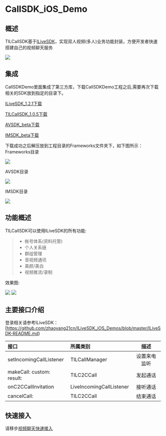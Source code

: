 # CallSDK_iOS_Demo
## 概述

TILCallSDK基于[ILiveSDK](https://github.com/zhaoyang21cn/ILiveSDK_iOS_Demos)，实现双人视频(多人)业务功能封装，方便开发者快速搭建自己的视频聊天服务

![](http://mc.qcloudimg.com/static/img/eac611468f299d64923299a6873ee447/image.png)


## 集成
CallSDKDemo里面集成了第三方库，下载CallSDKDemo工程之后,需要再次下载相关的SDK放到指定的目录下。

[ILiveSDK_1.2.1下载](http://dldir1.qq.com/hudongzhibo/ILiveSDK/ILiveSDK_1.2.1.zip)
                
[TILCallSDK_1.0.5下载](http://dldir1.qq.com/hudongzhibo/ILiveSDK/TILCallSDK_1.0.5.zip)

[AVSDK_beta下载](http://dldir1.qq.com/hudongzhibo/ILiveSDK/AVSDK_1.8.4_beta.zip)

[IMSDK_beta下载](http://dldir1.qq.com/hudongzhibo/ILiveSDK/IMSDK_for1.8.4_beta.zip)

下载成功之后解压放到工程目录的Frameworks文件夹下，如下图所示：
Frameworks目录

![](http://mc.qcloudimg.com/static/img/65349e480c8cb235f54615c55931aa2d/image.png)

AVSDK目录

![](http://mc.qcloudimg.com/static/img/6285a0b1b22a75536c4f8c8e0650cc92/image.png)

IMSDK目录

![](http://mc.qcloudimg.com/static/img/153f848ce2135a6427d2b455bc03aa94/image.png)

## 功能概述

TILCallSDK可以使用ILiveSDK的所有功能:
>* 帐号体系(资料托管)
>* 个人关系链
>* 群组管理
>* 音视频通讯
>* 美颜/美白
>* 视频推流/录制

效果图:

![](http://mc.qcloudimg.com/static/img/394688c8f4fe587fc73240b0d61e00d8/image.png)
![](http://mc.qcloudimg.com/static/img/a4e9ddfb28e4512870dae7eceba9666a/image.png)


## 主要接口介绍

登录相关请参考ILiveSDK：[https://github.com/zhaoyang21cn/ILiveSDK_iOS_Demos/blob/master/ILiveSDK-README.md)

接口|所属类别|描述
:--|:--|:--:
setIncomingCallListener|TILCallManager|设置来电监听
makeCall: custom: result:|TILC2CCall|发起通话
onC2CCallInvitation|LiveIncomingCallListener|接听通话
cancelCall:|TILC2CCall|结束通话


## 快速接入
请移步[视频聊天快速接入](https://github.com/zhaoyang21cn/CallSDK_iOS_Demo/blob/master/TILCallSDK-README.md)
